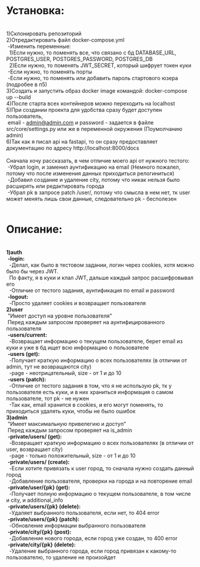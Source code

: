 <title>Тестовое задание на позицию Python Junior Backend разработчик</title>


<br><h1>Установка:</h1>
<br>1)Склонировать репозиторий
<br>2)Отредактировать файл docker-compose.yml
  <br>&nbsp;-Изменить переменные:
    <br>&nbsp;&nbsp;1)Если нужно, то поменять все, что связано с бд DATABASE_URL, POSTGRES_USER, POSTGRES_PASSWORD, POSTGRES_DB
    <br>&nbsp;&nbsp;2)Если нужно, то поменять JWT_SECRET, который шифрует токен куки
  <br>&nbsp;-Если нужно, то поменять порты</pre>
  <br>&nbsp;-Ecли нужно, то поменять или добавить пароль стартового юзера (подробее в п5)</pre>
<br>3)Cоздать и запустить образ docker image командой: docker-compose up --build
<br>4)После старта всех контейнеров можно переходить на localhost
<br>5)При создании проекта для удобства сразу будет доступен пользователь, 
<br>&nbsp;email - admin@admin.com и password - задается в файле src/core/settings.py или же в переменной окружения (Поумолчанию admin)
<br>6)Так как я писал api на fastapi, то он сразу предоставляет документацию по адресу http://localhost:8000/docs
<br>
<br>Сначала хочу рассказать, в чем отличие моего api от нужного тестого:
<br>&nbsp;-Убрал login, и заменил аунтификацию на email (Немного пожалел, потому что после изменения данных приходиться релогиниться)
<br>&nbsp;-Добавил создание и удаление сity, потому что никак нельзя было расширять или редактировать города
<br>&nbsp;-Убрал pk в запросе patch /user/, потому что смысла в нем нет, тк user может менять лишь свои данные, следовательно pk - бесполезен
<br>
<br><h1>Описание:</h1>
<br><b>1)auth</b>
<br>&nbsp;<b>-login:</b>
<br>&nbsp;&nbsp;-Делал, как было в тестовом задании, логин через cookies, хотя можно было бы через JWT.
<br>&nbsp;&nbsp;По факту, я в куки и клал JWT, дальше каждый запрос расшифровывал его
<br>&nbsp;&nbsp;-Отличие от тестого задания, аунтификация по email и password
<br>&nbsp;<b>-logout:</b>
<br>&nbsp;&nbsp;-Просто удаляет cookies и возвращает пользователя
<br><b>2)user</b>
<br>&nbsp;"Имеет доступ на уровне пользователя"
<br>&nbsp;Перед каждым запросом проверяет на аунтифицированного пользователя
<br>&nbsp;<b>-users/current:</b>
<br>&nbsp;&nbsp;-Возвращает информацию о текущем пользователе, берет email из куки и уже в бд ищет всю информацию о пользователе
<br>&nbsp;<b>-users (get):</b>
<br>&nbsp;&nbsp;-Получает краткую информацию о всех пользователях (в отличии от admin, тут не возвращаются city)
<br>&nbsp;&nbsp;-page - неотрицательный, size - от 1 и до 10 
<br>&nbsp;<b>-users (patch):</b>
<br>&nbsp;&nbsp;-Отличие от тестого задания в том, что я не использую pk, тк у пользователя есть куки, и в них храниться информация о самом пользователе, тот pk - не нужен
<br>&nbsp;&nbsp;-Так как, email хранится в cookies, и его могут поменять, то приходиться удалять куки, чтобы не было ошибок
<br><b>3)admin</b>
<br>&nbsp;"Имеет максимальную привелегию и доступ"
<br>&nbsp;Перед каждым запросом проверяет на is_admin
<br>&nbsp;<b>-private/users/ (get):</b>
<br>&nbsp;&nbsp;-Возвращает краткую информацию о всех пользователях (в отличии от user, возвращает city)
<br>&nbsp;&nbsp;-page - только положительный, size - от 1 и до 10 
<br>&nbsp;<b>-private/users/ (create):</b>
<br>&nbsp;&nbsp;-Если хотите привязать к user город, то сначала нужно создать данный город
<br>&nbsp;&nbsp;-Добавление пользователя, проверки на города и на повторение email
<br>&nbsp;<b>-private/user/{pk} (get):</b>
<br>&nbsp;&nbsp;-Получает полную информацию о текущем пользователе, в том числе и city, и additional_info
<br>&nbsp;<b>-private/users/{pk} (delete):</b>
<br>&nbsp;&nbsp;-Удаляет выбранного пользователя, если нет, то 404 error
<br>&nbsp;<b>-private/users/{pk} (patch):</b>
<br>&nbsp;&nbsp;-Обновление информации выбранного пользователя
<br>&nbsp;<b>-private/city/{pk} (post):</b>
<br>&nbsp;&nbsp;-Добавление нового города, если город уже создан, то 400 error
<br>&nbsp;<b>-private/city/{pk} (delete):</b>
<br>&nbsp;&nbsp;-Удаление выбранного города, если город привязан к какому-то пользователю, то удаление не произойдет
  
